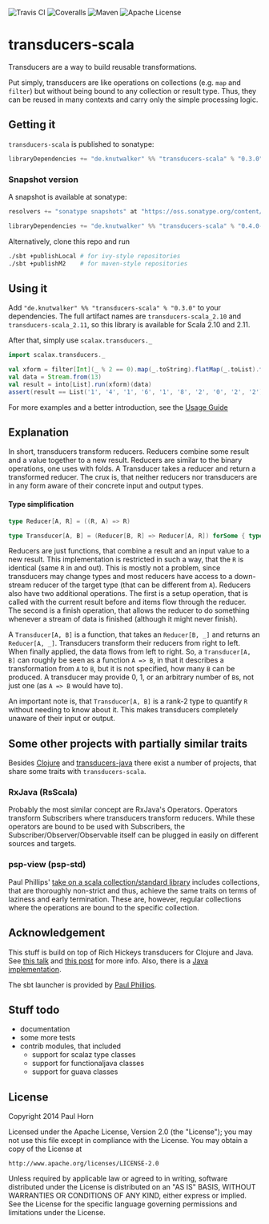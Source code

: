 ![Travis CI](https://img.shields.io/travis/knutwalker/transducers-scala/master.svg)
![Coveralls](https://img.shields.io/coveralls/knutwalker/transducers-scala/master.svg)
![Maven](https://img.shields.io/maven-central/v/de.knutwalker/transducers-scala_2.11.svg)
![Apache License](https://img.shields.io/badge/license-APACHE_2-green.svg)

# transducers-scala

Transducers are a way to build reusable transformations.

Put simply, transducers are like operations on collections (e.g. `map` and `filter`)
but without being bound to any collection or result type. Thus, they can be reused
in many contexts and carry only the simple processing logic.

## Getting it

`transducers-scala` is published to sonatype:

```scala
libraryDependencies += "de.knutwalker" %% "transducers-scala" % "0.3.0"
```

### Snapshot version

A snapshot is available at sonatype:

```scala
resolvers += "sonatype snapshots" at "https://oss.sonatype.org/content/repositories/snapshots/"

libraryDependencies += "de.knutwalker" %% "transducers-scala" % "0.4.0-SNAPSHOT"
```


Alternatively, clone this repo and run

```bash
./sbt +publishLocal # for ivy-style repositories
./sbt +publishM2    # for maven-style repositories
```


## Using it

Add `"de.knutwalker" %% "transducers-scala" % "0.3.0"` to your dependencies.
The full artifact names are `transducers-scala_2.10` and `transducers-scala_2.11`, so
this library is available for Scala 2.10 and 2.11.

After that, simply use `scalax.transducers._`

```scala
import scalax.transducers._

val xform = filter[Int](_ % 2 == 0).map(_.toString).flatMap(_.toList).take(10)
val data = Stream.from(13)
val result = into[List].run(xform)(data)
assert(result == List('1', '4', '1', '6', '1', '8', '2', '0', '2', '2'))
```

For more examples and a better introduction, see the [Usage Guide](guide/src/it/scala/guide.scala)


## Explanation

In short, transducers transform reducers.
Reducers combine some result and a value together to a new result.
Reducers are similar to the binary operations, one uses with folds.
A Transducer takes a reducer and return a transformed reducer.
The crux is, that neither reducers nor transducers are in any form aware of their concrete
input and output types.

#### Type simplification

```scala
type Reducer[A, R] = ((R, A) => R)

type Transducer[A, B] = (Reducer[B, R] => Reducer[A, R]) forSome { type R }
```

Reducers are just functions, that combine a result and an input value to a new result.
This implementation is restricted in such a way, that the `R` is identical (same `R` in and out).
This is mostly not a problem, since transducers may change types and most reducers have access
to a down-stream reducer of the target type (that can be different from `A`).
Reducers also have two additional operations.
The first is a setup operation, that is called with the current result before
and items flow through the reducer.
The second is a finish operation, that allows the reducer to do something whenever a stream of data is finished (although it might never finish).

A `Transducer[A, B]` is a function, that takes an `Reducer[B, _]` and returns an `Reducer[A, _]`.
Transducers transform their reducers from right to left. When finally applied, the data flows
from left to right. So, a `Transducer[A, B]` can roughly be seen as a function `A => B`, in that
it describes a transformation from `A` to `B`, but it is not specified, how many `B` can be produced.
A transducer may provide 0, 1, or an arbitrary number of `B`s, not just one (as `A => B` would have to).

An important note is, that `Transducer[A, B]` is a rank-2 type to quantify `R` without
needing to know about it. This makes transducers completely unaware of their input or output.


## Some other projects with partially similar traits

Besides [Clojure](http://clojure.org/) and [transducers-java](https://github.com/cognitect-labs/transducers-java)
there exist a number of projects, that share some traits with `transducers-scala`.

### RxJava (RsScala)

Probably the most similar concept are RxJava's Operators.
Operators transform Subscribers where transducers transform reducers.
While these operators are bound to be used with Subscribers, the Subscriber/Observer/Observable
itself can be plugged in easily on different sources and targets.

### psp-view (psp-std)

Paul Phillips'
[take on a scala collection/standard library](https://github.com/paulp/psp-std/)
includes collections, that are thoroughly non-strict and thus, achieve the same traits on terms of
laziness and early termination. These are, however, regular collections where the operations are
bound to the specific collection.


## Acknowledgement

This stuff is build on top of Rich Hickeys transducers for Clojure and Java.
See [this talk](https://www.youtube.com/watch?v=6mTbuzafcII)
and [this post](http://blog.cognitect.com/blog/2014/8/6/transducers-are-coming) for more info.
Also, there is a [Java implementation](https://github.com/cognitect-labs/transducers-java).

The sbt launcher is provided by [Paul Phillips](https://github.com/paulp/sbt-extras).


## Stuff todo

- documentation
- some more tests
- contrib modules, that included
    - support for scalaz type classes
    - support for functionaljava classes
    - support for guava classes

## License

Copyright 2014 Paul Horn

Licensed under the Apache License, Version 2.0 (the "License");
you may not use this file except in compliance with the License.
You may obtain a copy of the License at

    http://www.apache.org/licenses/LICENSE-2.0

Unless required by applicable law or agreed to in writing, software
distributed under the License is distributed on an "AS IS" BASIS,
WITHOUT WARRANTIES OR CONDITIONS OF ANY KIND, either express or implied.
See the License for the specific language governing permissions and
limitations under the License.
